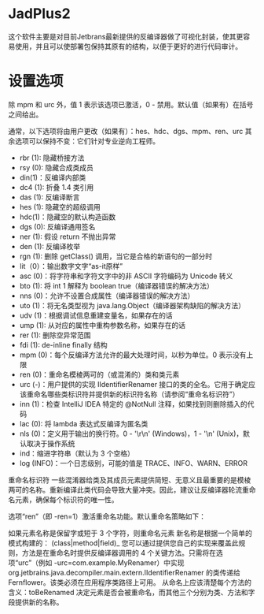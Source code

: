# JadPlus2
这个软件主要是对目前Jetbrans最新提供的反编译器做了可视化封装，使其更容易使用，并且可以使部署包保持其原有的结构，以便于更好的进行代码审计。

# 设置选项
除 mpm 和 urc 外，值 1 表示该选项已激活，0 - 禁用。默认值（如果有）在括号之间给出。

通常，以下选项将由用户更改（如果有）：hes、hdc、dgs、mpm、ren、urc 其余选项可以保持不变：它们针对专业逆向工程师。

- rbr (1): 隐藏桥接方法
- rsy (0): 隐藏合成类成员
- din(1)：反编译内部类
- dc4 (1): 折叠 1.4 类引用
- das (1): 反编译断言
- hes (1): 隐藏空的超级调用
- hdc(1)：隐藏空的默认构造函数
- dgs (0): 反编译通用签名
- ner (1): 假设 return 不抛出异常
- den (1): 反编译枚举
- rgn (1): 删除 getClass() 调用，当它是合格的新语句的一部分时
- lit（0）：输出数字文字“as-it原样”
- asc (0)：将字符串和字符文字中的非 ASCII 字符编码为 Unicode 转义
- bto (1): 将 int 1 解释为 boolean true（编译器错误的解决方法）
- nns (0)：允许不设置合成属性（编译器错误的解决方法）
- uto (1)：将无名类型视为 java.lang.Object（编译器架构缺陷的解决方法）
- udv (1)：根据调试信息重建变量名，如果存在的话
- ump (1): 从对应的属性中重构参数名称，如果存在的话
- rer (1): 删除空异常范围
- fdi (1): de-inline finally 结构
- mpm (0)：每个反编译方法允许的最大处理时间，以秒为单位。0 表示没有上限
- ren (0)：重命名模棱两可的（或混淆的）类和类元素
- urc (-)：用户提供的实现 IIdentifierRenamer 接口的类的全名。它用于确定应该重命名哪些类标识符并提供新的标识符名称（请参阅“重命名标识符”）
- inn (1)：检查 IntelliJ IDEA 特定的 @NotNull 注释，如果找到则删除插入的代码
- lac (0): 将 lambda 表达式反编译为匿名类
- nls (0)：定义用于输出的换行符。0 - '\r\n' (Windows)，1 - '\n' (Unix)，默认取决于操作系统
- ind：缩进字符串（默认为 3 个空格）
- log (INFO)：一个日志级别，可能的值是 TRACE、INFO、WARN、ERROR

重命名标识符
一些混淆器给类及其成员元素提供简短、无意义且最重要的是模棱两可的名称。重新编译此类代码会导致大量冲突。因此，建议让反编译器轮流重命名元素，确保每个标识符的唯一性。

选项“ren”（即 -ren=1）激活重命名功能。默认重命名策略如下：

如果元素名称是保留字或短于 3 个字符，则重命名元素
新名称是根据一个简单的模式构建的： (class|method|field)_<consecutive unique number>
您可以通过提供您自己的实现来覆盖此规则，方法是在重命名时提供反编译器调用的 4 个关键方法。只需将在选项“urc”（例如 -urc=com.example.MyRenamer）中实现 org.jetbrains.java.decompiler.main.extern.IIdentifierRenamer 的类传递给 Fernflower。该类必须在应用程序类路径上可用。
从命名上应该清楚每个方法的含义：toBeRenamed 决定元素是否会被重命名，而其他三个分别为类、方法和字段提供新的名称。
